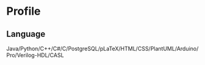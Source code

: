 # Profile

## Language
Java/Python/C++/C#/C/PostgreSQL/pLaTeX/HTML/CSS/PlantUML/Arduino/Pro/Verilog-HDL/CASL
<!-- Java, Python, C++, C#, C, PostgreSQL, pLaTeX, HTML, CSS, PlantUML, Arduino, Processing，Verilog-HDL，CASL   -->
<!-- Git，Make，Unity，DXライブラリ，JavaFX，Google Colab，Jupyter notebook，OpenGL，Apache Tomcat，Android Studio，Arduino IDE，VIVADO -->
